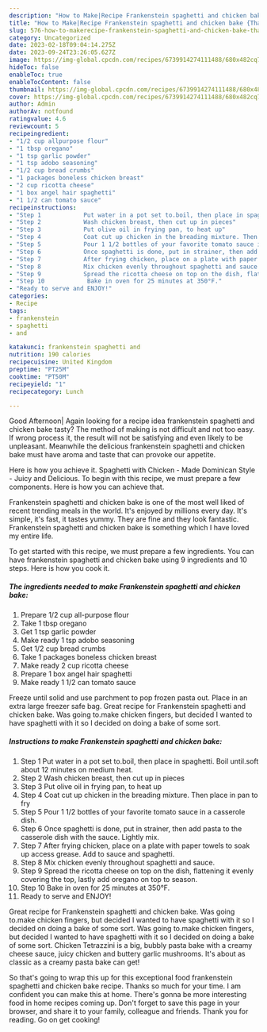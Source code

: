 ```yaml
---
description: "How to Make|Recipe Frankenstein spaghetti and chicken bake {That is Delicious"
title: "How to Make|Recipe Frankenstein spaghetti and chicken bake {That is Delicious"
slug: 576-how-to-makerecipe-frankenstein-spaghetti-and-chicken-bake-that-is-delicious
category: Uncategorized
date: 2023-02-18T09:04:14.275Z
date: 2023-09-24T23:26:05.627Z
image: https://img-global.cpcdn.com/recipes/6739914274111488/680x482cq70/frankenstein-spaghetti-and-chicken-bake-recipe-main-photo.jpg
hideToc: false
enableToc: true
enableTocContent: false
thumbnail: https://img-global.cpcdn.com/recipes/6739914274111488/680x482cq70/frankenstein-spaghetti-and-chicken-bake-recipe-main-photo.jpg
cover: https://img-global.cpcdn.com/recipes/6739914274111488/680x482cq70/frankenstein-spaghetti-and-chicken-bake-recipe-main-photo.jpg
author: Admin
authorAv: notfound
ratingvalue: 4.6
reviewcount: 5
recipeingredient:
- "1/2 cup allpurpose flour"
- "1 tbsp oregano"
- "1 tsp garlic powder"
- "1 tsp adobo seasoning"
- "1/2 cup bread crumbs"
- "1 packages boneless chicken breast"
- "2 cup ricotta cheese"
- "1 box angel hair spaghetti"
- "1 1/2 can tomato sauce"
recipeinstructions:
- "Step 1            Put water in a pot set to.boil, then place in spaghetti. Boil until.soft about 12 minutes on medium heat."
- "Step 2            Wash chicken breast, then cut up in pieces"
- "Step 3            Put olive oil in frying pan, to heat up"
- "Step 4            Coat cut up chicken in the breading mixture. Then place in pan to fry"
- "Step 5            Pour 1 1/2 bottles of your favorite tomato sauce in a casserole dish."
- "Step 6            Once spaghetti is done, put in strainer, then add pasta to the casserole dish with the sauce. Lightly mix."
- "Step 7            After frying chicken, place on a plate with paper towels to soak up access grease. Add to sauce and spaghetti."
- "Step 8            Mix chicken evenly throughout spaghetti and sauce."
- "Step 9            Spread the ricotta cheese on top on the dish, flattening it evenly covering the top, lastly add oregano on top to season."
- "Step 10            Bake in oven for 25 minutes at 350°F."
- "Ready to serve and ENJOY!"
categories:
- Recipe
tags:
- frankenstein
- spaghetti
- and

katakunci: frankenstein spaghetti and 
nutrition: 190 calories
recipecuisine: United Kingdom
preptime: "PT25M"
cooktime: "PT50M"
recipeyield: "1"
recipecategory: Lunch

---
```



Good Afternoon| Again looking for a recipe idea frankenstein spaghetti and chicken bake tasty? The method of making is not difficult and not too easy. If wrong process it, the result will not be satisfying and even likely to be unpleasant. Meanwhile the delicious frankenstein spaghetti and chicken bake must have aroma and taste that can provoke our appetite.





Here is how you achieve it. Spaghetti with Chicken - Made Dominican Style - Juicy and Delicious. To begin with this recipe, we must prepare a few components. Here is how you can achieve that.

Frankenstein spaghetti and chicken bake is one of the most well liked of recent trending meals in the world. It's enjoyed by millions every day. It's simple, it's fast, it tastes yummy. They are fine and they look fantastic. Frankenstein spaghetti and chicken bake is something which I have loved my entire life.


To get started with this recipe, we must prepare a few ingredients. You can have frankenstein spaghetti and chicken bake using 9 ingredients and 10 steps. Here is how you cook it.

<!--inarticleads1-->

##### The ingredients needed to make Frankenstein spaghetti and chicken bake:

1. Prepare 1/2 cup all-purpose flour
1. Take 1 tbsp oregano
1. Get 1 tsp garlic powder
1. Make ready 1 tsp adobo seasoning
1. Get 1/2 cup bread crumbs
1. Take 1 packages boneless chicken breast
1. Make ready 2 cup ricotta cheese
1. Prepare 1 box angel hair spaghetti
1. Make ready 1 1/2 can tomato sauce


Freeze until solid and use parchment to pop frozen pasta out. Place in an extra large freezer safe bag. Great recipe for Frankenstein spaghetti and chicken bake. Was going to.make chicken fingers, but decided I wanted to have spaghetti with it so I decided on doing a bake of some sort. 

<!--inarticleads2-->

##### Instructions to make Frankenstein spaghetti and chicken bake:

1. Step 1            Put water in a pot set to.boil, then place in spaghetti. Boil until.soft about 12 minutes on medium heat.
1. Step 2            Wash chicken breast, then cut up in pieces
1. Step 3            Put olive oil in frying pan, to heat up
1. Step 4            Coat cut up chicken in the breading mixture. Then place in pan to fry
1. Step 5            Pour 1 1/2 bottles of your favorite tomato sauce in a casserole dish.
1. Step 6            Once spaghetti is done, put in strainer, then add pasta to the casserole dish with the sauce. Lightly mix.
1. Step 7            After frying chicken, place on a plate with paper towels to soak up access grease. Add to sauce and spaghetti.
1. Step 8            Mix chicken evenly throughout spaghetti and sauce.
1. Step 9            Spread the ricotta cheese on top on the dish, flattening it evenly covering the top, lastly add oregano on top to season.
1. Step 10            Bake in oven for 25 minutes at 350°F.
1. Ready to serve and ENJOY!

Great recipe for Frankenstein spaghetti and chicken bake. Was going to.make chicken fingers, but decided I wanted to have spaghetti with it so I decided on doing a bake of some sort. Was going to.make chicken fingers, but decided I wanted to have spaghetti with it so I decided on doing a bake of some sort. Chicken Tetrazzini is a big, bubbly pasta bake with a creamy cheese sauce, juicy chicken and buttery garlic mushrooms. It&#39;s about as classic as a creamy pasta bake can get! 

So that's going to wrap this up for this exceptional food frankenstein spaghetti and chicken bake recipe. Thanks so much for your time. I am confident you can make this at home. There's gonna be more interesting food in home recipes coming up. Don't forget to save this page in your browser, and share it to your family, colleague and friends. Thank you for reading. Go on get cooking!
